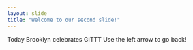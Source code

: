 ```yaml
---
layout: slide
title: "Welcome to our second slide!"
---
```

Today Brooklyn celebrates GITTT
Use the left arrow to go back!
